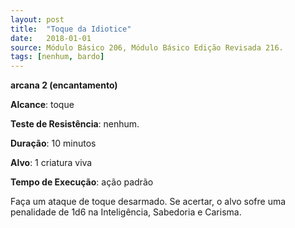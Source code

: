 ```yaml
---
layout: post
title:  "Toque da Idiotice"
date:   2018-01-01
source: Módulo Básico 206, Módulo Básico Edição Revisada 216.
tags: [nenhum, bardo]
---
```


**arcana 2 (encantamento)**

**Alcance**: toque

**Teste de Resistência**: nenhum.

**Duração**: 10 minutos

**Alvo**: 1 criatura viva

**Tempo de Execução**: ação padrão

Faça um ataque de toque desarmado.
Se acertar, o alvo sofre uma penalidade de 1d6 na Inteligência, Sabedoria e Carisma.
